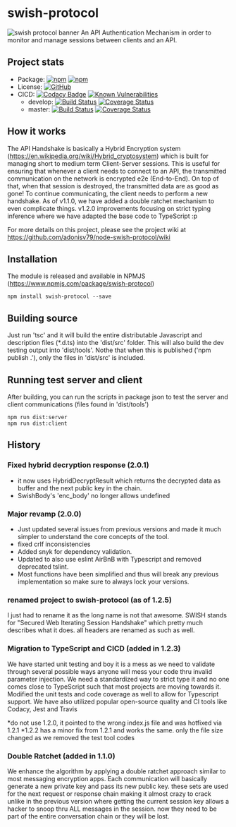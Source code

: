 # swish-protocol
![swish protocol banner](https://adonisv79.github.io/swish-protocol/images/banner.png)
An API Authentication Mechanism in order to monitor and manage sessions between clients and an API.

## Project stats
* Package: [![npm](https://img.shields.io/npm/v/swish-protocol.svg)](https://www.npmjs.com/package/swish-protocol) [![npm](https://img.shields.io/npm/dm/swish-protocol.svg)](https://www.npmjs.com/package/swish-protocol)
* License: [![GitHub](https://img.shields.io/github/license/adonisv79/swish-protocol.svg)](https://github.com/adonisv79/swish-protocol/blob/master/LICENSE)
* CICD: [![Codacy Badge](https://api.codacy.com/project/badge/Grade/24953a75015c47dc82aeb18ccc9b97d6)](https://www.codacy.com/app/adonisv79/swish-protocol?utm_source=github.com&amp;utm_medium=referral&amp;utm_content=adonisv79/swish-protocol&amp;utm_campaign=Badge_Grade) [![Known Vulnerabilities](https://snyk.io/test/github/adonisv79/swish-protocol/badge.svg)](https://snyk.io/test/github/adonisv79/swish-protocol)
  * develop: [![Build Status](https://travis-ci.com/adonisv79/swish-protocol.svg?branch=develop)](https://travis-ci.com/adonisv79/swish-protocol) [![Coverage Status](https://coveralls.io/repos/github/adonisv79/swish-protocol/badge.svg?branch=master)](https://coveralls.io/github/adonisv79/swish-protocol?branch=develop)
  * master: [![Build Status](https://travis-ci.com/adonisv79/swish-protocol.svg?branch=master)](https://travis-ci.com/adonisv79/swish-protocol) [![Coverage Status](https://coveralls.io/repos/github/adonisv79/swish-protocol/badge.svg?branch=master)](https://coveralls.io/github/adonisv79/swish-protocol?branch=master)

## How it works
The API Handshake is basically a Hybrid Encryption system (https://en.wikipedia.org/wiki/Hybrid_cryptosystem) which is built for managing short to medium term Client-Server sessions. This is useful for ensuring that whenever a client needs to connect to an API, the transmitted communication on the network is encrypted e2e (End-to-End). On top of that, when that session is destroyed, the transmitted data are as good as gone! To continue communicating, the client needs to perform a new handshake. As of v1.1.0, we have added a double ratchet mechanism to even complicate things. v1.2.0 improvements focusing on strict typing inference where we have adapted the base code to TypeScript :p

For more details on this project, please see the project wiki at https://github.com/adonisv79/node-swish-protocol/wiki

## Installation
The module is released and available in NPMJS (https://www.npmjs.com/package/swish-protocol) 
```
npm install swish-protocol --save
```

## Building source
Just run 'tsc' and it will build the entire distributable Javascript and description files (*.d.ts) into the 'dist/src' folder. This will also build the dev testing output into 'dist/tools'. Nothe that when this is published ('npm publish .'), only the files in 'dist/src' is included.

## Running test server and client
After building, you can run the scripts in package json to test the server and client communications (files found in 'dist/tools')
```
npm run dist:server
npm run dist:client
```

## History
### Fixed hybrid decryption response (2.0.1)
* it now uses HybridDecryptResult which returns the decrypted data as buffer and the next public key in the chain.
* SwishBody's 'enc_body' no longer allows undefined

### Major revamp (2.0.0)
* Just updated several issues from previous versions and made it much simpler to understand the core concepts of the tool. 
* fixed crlf inconsistencies
* Added snyk for dependency validation. 
* Updated to also use eslint AirBnB with Typescript and removed deprecated tslint. 
* Most functions have been simplified and thus will break any previous implementation so make sure to always lock your versions.

### renamed project to swish-protocol (as of 1.2.5)
I just had to rename it as the long name is not that awesome. SWISH stands for "Secured Web Iterating Session Handshake" which pretty much describes what it does. all headers are renamed as such as well.

### Migration to TypeScript and CICD (added in 1.2.3)
We have started unit testing and boy it is a mess as we need to validate through several possible ways anyone will mess your code thru invalid parameter injection. We need a standardized way to strict type it and no one comes close to TypeScript such that most projects are moving towards it. Modified the unit tests and code coverage as well to allow for Typescript support. We have also utilized popular open-source quality and CI tools like Codacy, Jest and Travis

*do not use 1.2.0, it pointed to the wrong index.js file and was hotfixed via 1.2.1 
*1.2.2 has a minor fix from 1.2.1 and works the same. only the file size changed as we removed the test tool codes

### Double Ratchet (added in 1.1.0)
We enhance the algorithm by applying a double ratchet approach similar to most messaging encryption apps. Each communication will basically generate a new private key and pass its new public key. these sets are used for the next request or response chain making it almost crazy to crack unlike in the previous version where getting the current session key allows a hacker to snoop thru ALL messages in the session. now they need to be part of the entire conversation chain or they will be lost.
